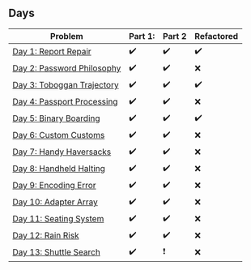 ## Days

| Problem | Part 1: | Part 2 | Refactored |
| ------- | ------- | ------ | ---------- |
| [Day 1: Report Repair](2020day1) | :heavy_check_mark: | :heavy_check_mark: | :heavy_check_mark: |
| [Day 2: Password Philosophy](2020day2) | :heavy_check_mark: | :heavy_check_mark: | :x: |
| [Day 3: Toboggan Trajectory](2020day3) | :heavy_check_mark: | :heavy_check_mark: | :heavy_check_mark: |
| [Day 4: Passport Processing](2020day4) | :heavy_check_mark: | :heavy_check_mark: | :x: |
| [Day 5: Binary Boarding](2020day5) | :heavy_check_mark: | :heavy_check_mark: | :heavy_check_mark: |
| [Day 6: Custom Customs](2020day6) | :heavy_check_mark: | :heavy_check_mark: | :x: |
| [Day 7: Handy Haversacks](2020day7) | :heavy_check_mark: | :heavy_check_mark: | :x: |
| [Day 8: Handheld Halting](2020day8) | :heavy_check_mark: | :heavy_check_mark: | :x: |
| [Day 9: Encoding Error](2020day9) | :heavy_check_mark: | :heavy_check_mark: | :x: |
| [Day 10: Adapter Array](2020day10) | :heavy_check_mark: | :heavy_check_mark: | :x: |
| [Day 11: Seating System](2020day11) | :heavy_check_mark: | :heavy_check_mark: | :x: |
| [Day 12: Rain Risk](2020day12) | :heavy_check_mark: | :heavy_check_mark: | :x: |
| [Day 13: Shuttle Search](2020day13) | :heavy_check_mark: | :heavy_exclamation_mark: | :x: |
